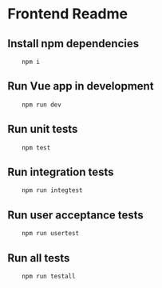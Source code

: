 # Frontend Readme
  
## Install npm dependencies

        npm i

## Run Vue app in development

        npm run dev

## Run unit tests

        npm test

## Run integration tests

        npm run integtest

## Run user acceptance tests

        npm run usertest

## Run all tests

        npm run testall
